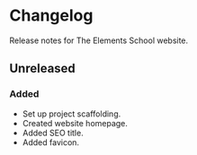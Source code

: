 # Changelog

Release notes for The Elements School website.



## Unreleased

### Added
- Set up project scaffolding.
- Created website homepage.
- Added SEO title.
- Added favicon.
